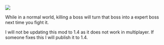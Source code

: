 [![](https://img.shields.io/static/v1?style=flat-square&logo=discord&logoColor=white&color=blue&label=discord&message=valks%20games)](https://discord.gg/866cg8yfxZ)

While in a normal world, killing a boss will turn that boss into a expert boss next time you fight it.

I will not be updating this mod to 1.4 as it does not work in multiplayer. If someone fixes this I will publish it to 1.4.
